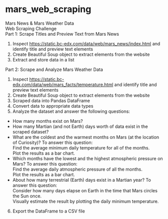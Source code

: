 # mars_web_scraping
Mars News &amp; Mars Weather Data <br>
Web Scraping Challenge <br>
Part 1: Scrape Titles and Preview Text from Mars News <br>

1. Inspect https://static.bc-edx.com/data/web/mars_news/index.html and identify title and preview text elements<br>
2. Create Beautiful Soup object to extract elements from the website<br>
3. Extract and store data in a list<br>

Part 2: Scrape and Analyze Mars Weather Data<br>
1. Inspect https://static.bc-edx.com/data/web/mars_facts/temperature.html and identify title and preview text elements<br>
2. Create Beautiful Soup object to extract elements from the website<br>
3. Scraped data into Pandas DataFrame <br>
4. Convert data to appropriate data types <br>
5. Analyze the dataset and answer the following questions: <br>
  - How many months exist on Mars?<br>
  - How many Martian (and not Earth) days worth of data exist in the scraped dataset?<br>
  - What are the coldest and the warmest months on Mars (at the location of Curiosity)? To answer this question:<br>
    Find the average minimum daily temperature for all of the months.<br>
    Plot the results as a bar chart.<br>
  - Which months have the lowest and the highest atmospheric pressure on Mars? To answer this question:<br>
    Find the average daily atmospheric pressure of all the months.<br>
    Plot the results as a bar chart.<br>
  - About how many terrestrial (Earth) days exist in a Martian year? To answer this question:<br>
    Consider how many days elapse on Earth in the time that Mars circles the Sun once.<br>
    Visually estimate the result by plotting the daily minimum temperature.<br>
6. Export the DataFrame to a CSV file<br>

